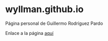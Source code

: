 # wyllman.github.io
Página personal de Guillermo Rodríguez Pardo

Enlace a la página [aquí](http://wyllman.github.io/)
